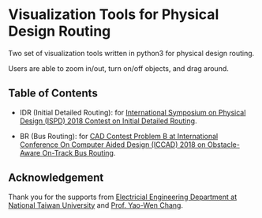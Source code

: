 # Visualization Tools for Physical Design Routing
Two set of visualization tools written in python3 for physical design routing.

Users are able to zoom in/out, turn on/off objects, and drag around.

## Table of Contents

- IDR (Initial Detailed Routing): for [International Symposium on Physical Design (ISPD) 2018 Contest on Initial Detailed Routing](http://www.ispd.cc/contests/18/index.html).

- BR (Bus Routing): for [CAD Contest Problem B at International Conference On Computer Aided Design (ICCAD) 2018 on Obstacle-Aware On-Track Bus Routing](http://iccad-contest.org/2018/index.html).

## Acknowledgement
Thank you for the supports from [Electricial Engineering Department at National Taiwan University](https://web.ee.ntu.edu.tw/eng/index.php) and [Prof. Yao-Wen Chang](http://cc.ee.ntu.edu.tw/~ywchang/).
